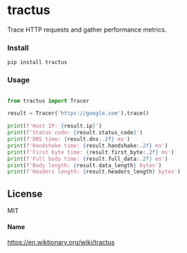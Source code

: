 # tractus

Trace HTTP requests and gather performance metrics.

### Install

```
pip install tractus
```

### Usage

```python

from tractus import Tracer

result = Tracer('https://google.com').trace()

print(f'Host IP: {result.ip}')
print(f'Status code: {result.status_code}')
print(f'DNS time: {result.dns:.2f} ms')
print(f'Handshake time: {result.handshake:.2f} ms')
print(f'First byte time: {result.first_byte:.2f} ms')
print(f'Full body time: {result.full_data:.2f} ms')
print(f'Body length: {result.data_length} bytes')
print(f'Headers length: {result.headers_length} bytes')

```

License
----
MIT

#### Name
https://en.wiktionary.org/wiki/tractus